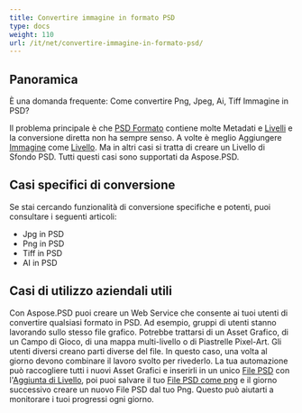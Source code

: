 ```yaml
---
title: Convertire immagine in formato PSD
type: docs
weight: 110
url: /it/net/convertire-immagine-in-formato-psd/
---
```


## **Panoramica**
È una domanda frequente: Come convertire Png, Jpeg, Ai, Tiff Immagine in PSD?

Il problema principale è che [PSD Formato](/psd/it/net/psd-file/) contiene molte Metadati e [Livelli](/psd/it/net/psd-layer/) e la conversione diretta non ha sempre senso. A volte è meglio Aggiungere [Immagine](https://reference.aspose.com/psd/net/aspose.psd/image) come [Livello](https://reference.aspose.com/psd/net/aspose.psd.fileformats.psd.layers/layer). Ma in altri casi si tratta di creare un Livello di Sfondo PSD. Tutti questi casi sono supportati da Aspose.PSD.

## **Casi specifici di conversione**
Se stai cercando funzionalità di conversione specifiche e potenti, puoi consultare i seguenti articoli:

- Jpg in PSD
- Png in PSD
- Tiff in PSD
- AI in PSD

## **Casi di utilizzo aziendali utili**
Con Aspose.PSD puoi creare un Web Service che consente ai tuoi utenti di convertire qualsiasi formato in PSD. Ad esempio, gruppi di utenti stanno lavorando sullo stesso file grafico. Potrebbe trattarsi di un Asset Grafico, di un Campo di Gioco, di una mappa multi-livello o di Piastrelle Pixel-Art. Gli utenti diversi creano parti diverse del file. In questo caso, una volta al giorno devono combinare il lavoro svolto per rivederlo. La tua automazione può raccogliere tutti i nuovi Asset Grafici e inserirli in un unico [File PSD](/psd/it/net/psd-file/) con l'[Aggiunta di Livello](/psd/it/net/add-layer-to-psd/), poi puoi salvare il tuo [File PSD come png](/psd/it/net/psd-to-png/) e il giorno successivo creare un nuovo File PSD dal tuo Png. Questo può aiutarti a monitorare i tuoi progressi ogni giorno.
